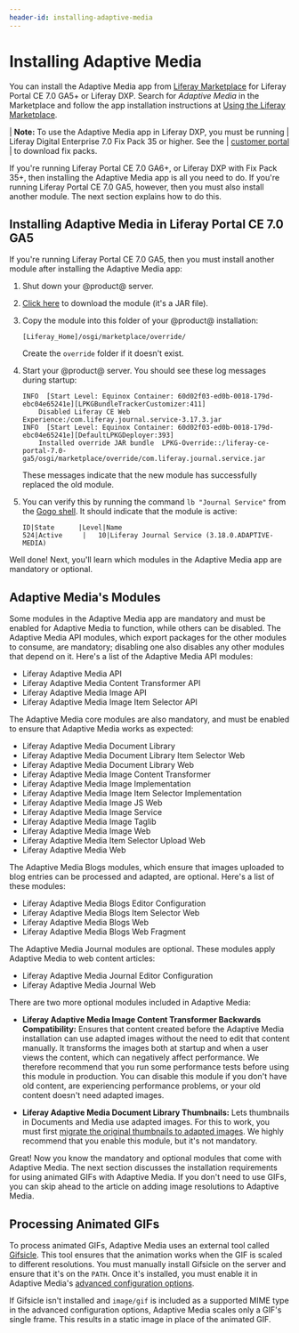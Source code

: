 ```yaml
---
header-id: installing-adaptive-media
---
```


# Installing Adaptive Media

You can install the Adaptive Media app from 
[Liferay Marketplace](https://web.liferay.com/marketplace) 
for Liferay Portal CE 7.0 GA5+ or Liferay DXP. Search for *Adaptive Media* in 
the Marketplace and follow the app installation instructions at 
[Using the Liferay Marketplace](/docs/7-0/user/-/knowledge_base/u/using-the-liferay-marketplace). 

| **Note:** To use the Adaptive Media app in Liferay DXP, you must be running
| Liferay Digital Enterprise 7.0 Fix Pack 35 or higher. See the
| [customer portal](https://web.liferay.com/group/customer)
| to download fix packs.

If you're running Liferay Portal CE 7.0 GA6+, or Liferay DXP with Fix Pack 35+, 
then installing the Adaptive Media app is all you need to do. If you're running 
Liferay Portal CE 7.0 GA5, however, then you must also install another module. 
The next section explains how to do this. 

## Installing Adaptive Media in Liferay Portal CE 7.0 GA5

If you're running Liferay Portal CE 7.0 GA5, then you must install another 
module after installing the Adaptive Media app: 

1.  Shut down your @product@ server. 

2.  [Click here](https://web.liferay.com/documents/4426623/103634825/com.liferay.journal.service.jar/4ba168ec-9e1a-41cb-ab27-f7473eb0085c) 
    to download the module (it's a JAR file). 

3.  Copy the module into this folder of your @product@ installation: 

        [Liferay_Home]/osgi/marketplace/override/

    Create the `override` folder if it doesn't exist. 

4.  Start your @product@ server. You should see these log messages during 
    startup: 

        INFO  [Start Level: Equinox Container: 60d02f03-ed0b-0018-179d-ebc04e65241e][LPKGBundleTrackerCustomizer:411] 
            Disabled Liferay CE Web Experience:/com.liferay.journal.service-3.17.3.jar
        INFO  [Start Level: Equinox Container: 60d02f03-ed0b-0018-179d-ebc04e65241e][DefaultLPKGDeployer:393] 
            Installed override JAR bundle  LPKG-Override::/liferay-ce-portal-7.0-ga5/osgi/marketplace/override/com.liferay.journal.service.jar

    These messages indicate that the new module has successfully replaced the 
    old module. 

5.  You can verify this by running the command `lb "Journal Service"` from the 
    [Gogo shell](/docs/7-0/reference/-/knowledge_base/r/using-the-felix-gogo-shell). 
    It should indicate that the module is active: 

        ID|State      |Level|Name
        524|Active     |   10|Liferay Journal Service (3.18.0.ADAPTIVE-MEDIA)

Well done! Next, you'll learn which modules in the Adaptive Media app are 
mandatory or optional. 

## Adaptive Media's Modules

Some modules in the Adaptive Media app are mandatory and must be enabled for 
Adaptive Media to function, while others can be disabled. The Adaptive Media API 
modules, which export packages for the other modules to consume, are mandatory; 
disabling one also disables any other modules that depend on it. Here's a list 
of the Adaptive Media API modules: 

-   Liferay Adaptive Media API
-   Liferay Adaptive Media Content Transformer API
-   Liferay Adaptive Media Image API
-   Liferay Adaptive Media Image Item Selector API 

The Adaptive Media core modules are also mandatory, and must be enabled to 
ensure that Adaptive Media works as expected: 

-   Liferay Adaptive Media Document Library
-   Liferay Adaptive Media Document Library Item Selector Web
-   Liferay Adaptive Media Document Library Web
-   Liferay Adaptive Media Image Content Transformer
-   Liferay Adaptive Media Image Implementation
-   Liferay Adaptive Media Image Item Selector Implementation
-   Liferay Adaptive Media Image JS Web
-   Liferay Adaptive Media Image Service
-   Liferay Adaptive Media Image Taglib
-   Liferay Adaptive Media Image Web
-   Liferay Adaptive Media Item Selector Upload Web
-   Liferay Adaptive Media Web

The Adaptive Media Blogs modules, which ensure that images uploaded to  blog 
entries can be processed and adapted, are optional. Here's a list of these 
modules: 

-   Liferay Adaptive Media Blogs Editor Configuration
-   Liferay Adaptive Media Blogs Item Selector Web
-   Liferay Adaptive Media Blogs Web
-   Liferay Adaptive Media Blogs Web Fragment

The Adaptive Media Journal modules are optional. These modules apply Adaptive 
Media to web content articles: 

-   Liferay Adaptive Media Journal Editor Configuration
-   Liferay Adaptive Media Journal Web

There are two more optional modules included in Adaptive Media: 

-   **Liferay Adaptive Media Image Content Transformer Backwards Compatibility:** 
    Ensures that content created before the Adaptive Media installation can use
    adapted images without the need to edit that content manually. It transforms
    the images both at startup and when a user views the content, which can
    negatively affect performance. We therefore recommend that you run some
    performance tests before using this module in production. You can disable
    this module if you don't have old content, are experiencing performance
    problems, or your old content doesn't need adapted images. 

-   **Liferay Adaptive Media Document Library Thumbnails:** Lets thumbnails in 
    Documents and Media use adapted images. For this to work, you must first 
    [migrate the original thumbnails to adapted images](/docs/7-0/user/-/knowledge_base/u/migrating-documents-and-media-thumbnails-to-adaptive-media). 
    We highly recommend that you enable this module, but it's not mandatory. 

Great! Now you know the mandatory and optional modules that come with Adaptive 
Media. The next section discusses the installation requirements for using 
animated GIFs with Adaptive Media. If you don't need to use GIFs, you can skip 
ahead to the article on adding image resolutions to Adaptive Media. 

## Processing Animated GIFs

To process animated GIFs, Adaptive Media uses an external tool called 
[Gifsicle](https://www.lcdf.org/gifsicle). 
This tool ensures that the animation works when the GIF is scaled to different 
resolutions. You must manually install Gifsicle on the server and ensure that
it's on the `PATH`. Once it's installed, you must enable it in Adaptive Media's
[advanced configuration options](/docs/7-0/user/-/knowledge_base/u/advanced-configuration-options). 

If Gifsicle isn't installed and `image/gif` is included as a supported MIME type
in the advanced configuration options, Adaptive Media scales only a GIF's single
frame. This results in a static image in place of the animated GIF. 
